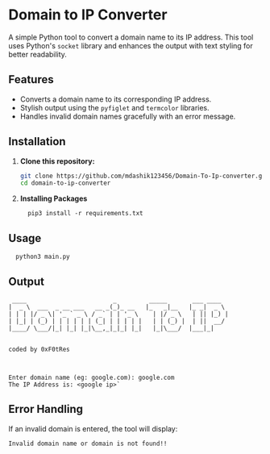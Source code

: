 # Domain to IP Converter

A simple Python tool to convert a domain name to its IP address. This tool uses Python's `socket` library and enhances the output with text styling for better readability.

## Features

- Converts a domain name to its corresponding IP address.
- Stylish output using the `pyfiglet` and `termcolor` libraries.
- Handles invalid domain names gracefully with an error message.

## Installation

1. **Clone this repository:**

   ```bash
   git clone https://github.com/mdashik123456/Domain-To-Ip-converter.git
   cd domain-to-ip-converter

2. **Installing Packages**

         pip3 install -r requirements.txt
   
## Usage
      python3 main.py

## Output

```plaintext
 ____                        _         _____       ___ ____  
|  _ \  ___  _ __ ___   __ _(_)_ __   |_   _|__   |_ _|  _ \ 
| | | |/ _ \| '_ ` _ \ / _` | | '_ \    | |/ _ \   | || |_) |
| |_| | (_) | | | | | | (_| | | | | |   | | (_) |  | ||  __/ 
|____/ \___/|_| |_| |_|\__,_|_|_| |_|   |_|\___/  |___|_|    
                                                             

coded by 0xF0tRes



Enter domain name (eg: google.com): google.com
The IP Address is: <google ip>`
```

## Error Handling
If an invalid domain is entered, the tool will display:
```plaintext
Invalid domain name or domain is not found!!
```
